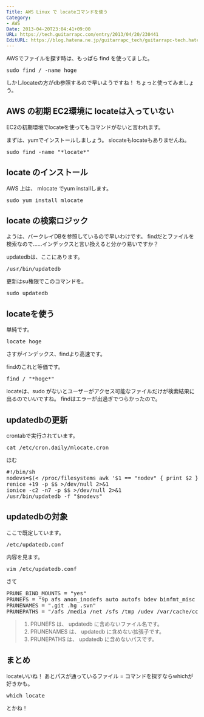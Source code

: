 ```yaml
---
Title: AWS Linux で locateコマンドを使う
Category:
- AWS
Date: 2013-04-20T23:04:41+09:00
URL: https://tech.guitarrapc.com/entry/2013/04/20/230441
EditURL: https://blog.hatena.ne.jp/guitarrapc_tech/guitarrapc-tech.hatenablog.com/atom/entry/11696248318757675584
---
```


AWSでファイルを探す時は、もっぱら find を使ってました。
<pre class="brush: bash">
sudo find / -name hoge
</pre>

しかしlocateの方がdb参照するので早いようですね！
ちょっと使ってみましょう。



<h2>AWS の初期 EC2環境に locateは入っていない </h2>
EC2の初期環境でlocateを使ってもコマンドがないと言われます。

まずは、yumでインストールしましょう。
slocateもlocateもありませんね。
<pre class="brush: bash">
sudo find -name &quot;*locate*&quot;
</pre>


<h2>locate のインストール</h2>
AWS 上は、 mlocate でyum installします。
<pre class="brush: bash">
sudo yum install mlocate
</pre>

<h2>locate の検索ロジック</h2>
ようは、バークレイDBを参照しているので早いわけです。
findだとファイルを検索なので……インデックスと言い換えると分かり易いですか？

updatedbは、ここにあります。
<pre class="brush: bash">
/usr/bin/updatedb
</pre>

更新はsu権限でこのコマンドを。
<pre class="brush: bash">
sudo updatedb
</pre>

<h2>locateを使う</h2>
単純です。
<pre class="brush: bash">
locate hoge
</pre>

さすがインデックス、findより高速です。

findのこれと等価です。
<pre class="brush: bash">
find / &quot;*hoge*&quot;
</pre>

locateは、sudo がないとユーザーがアクセス可能なファイルだけが検索結果に出るのでいいですね。
findはエラーが出過ぎでつらかったので。

<h2>updatedbの更新</h2>
crontabで実行されています。
<pre class="brush: bash">
cat /etc/cron.daily/mlocate.cron
</pre>

ほむ
<pre class="brush: bash">
#!/bin/sh
nodevs=$(&lt; /proc/filesystems awk '$1 == &quot;nodev&quot; { print $2 }')
renice +19 -p $$ &gt;/dev/null 2&gt;&amp;1
ionice -c2 -n7 -p $$ &gt;/dev/null 2&gt;&amp;1
/usr/bin/updatedb -f &quot;$nodevs&quot;
</pre>

<h2>updatedbの対象</h2>
ここで既定しています。
<pre class="brush: bash">
/etc/updatedb.conf
</pre>

内容を見ます。
<pre class="brush: bash">
vim /etc/updatedb.conf
</pre>

さて
<pre class="brush: bash">
PRUNE_BIND_MOUNTS = &quot;yes&quot;
PRUNEFS = &quot;9p afs anon_inodefs auto autofs bdev binfmt_misc cgroup cifs coda configfs cpuset debugfs devpts ecryptfs exofs fuse fusectl gfs gfs2 hugetlbfs inotifyfs iso9660 jffs2 lustre mqueue ncpfs nfs nfs4 nfsd pipefs proc ramfs rootfs rpc_pipefs securityfs selinuxfs sfs sockfs sysfs tmpfs ubifs udf usbfs&quot;
PRUNENAMES = &quot;.git .hg .svn&quot;
PRUNEPATHS = &quot;/afs /media /net /sfs /tmp /udev /var/cache/ccache /var/spool/cups /var/spool/squid /var/tmp&quot;
</pre>

<blockquote>
<ol>
	<li>PRUNEFS は、 updatedb に含めないファイル名です。</li>
	<li>PRUNENAMES は、 updatedb に含めない拡張子です。</li>
	<li>PRUNEPATHS は、 updatedb に含めないパスです。</li>
</ol>
</blockquote>


<h2>まとめ</h2>
locateいいね！
あとパスが通っているファイル = コマンドを探すならwhichが好きかも。
<pre class="brush: bash">
which locate
</pre>
とかね！
